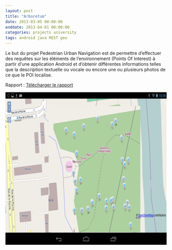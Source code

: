 ```yaml
---
layout: post
title: "Arboretum"
date: 2013-03-05 00:00:00
enddate: 2013-04-01 00:00:00
categories: projects university
tags: android java REST geo
---
```

Le but du projet Pedestrian Urban Navigation est de permettre d’effectuer des requêtes sur les éléments de l’environnement (Points Of Interest) à partir d’une application Android et d’obtenir différentes informations telles que la description textuelle ou vocale ou encore une ou plusieurs photos de ce que le POI localise.

Rapport : <a href="/downloads/pages/projects/android-arboretum-rapport.pdf" download>Télécharger le rapport</a>

![Aperçu](/img/pages/projects/android-arboretum-1.png)